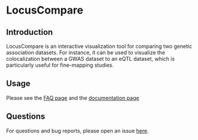 # LocusCompare

## Introduction
LocusCompare is an interactive visualization tool for comparing two genetic association datasets. For instance, it can be used to visualize the colocalization between a GWAS dataset to an eQTL dataset, which is particularly useful for fine-mapping studies. 

## Usage
Please see the [FAQ page](https://github.com/boxiangliu/locuscompare/wiki/FAQ) and the [documentation page](https://github.com/boxiangliu/locuscompare/wiki)
 

## Questions
For questions and bug reports, please open an issue [here](https://github.com/boxiangliu/locuscompare/issues). 

